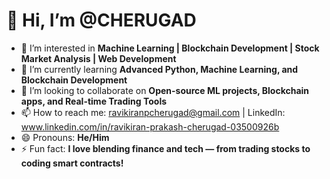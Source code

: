 # 👋 Hi, I’m @CHERUGAD

- 👀 I’m interested in **Machine Learning | Blockchain Development | Stock Market Analysis | Web Development**
- 🌱 I’m currently learning **Advanced Python, Machine Learning, and Blockchain Development**
- 💞️ I’m looking to collaborate on **Open-source ML projects, Blockchain apps, and Real-time Trading Tools**
- 📫 How to reach me: ravikiranpcherugad@gmail.com | LinkedIn: www.linkedin.com/in/ravikiran-prakash-cherugad-03500926b
- 😄 Pronouns: **He/Him**
- ⚡ Fun fact: **I love blending finance and tech — from trading stocks to coding smart contracts!**

<!---
CHERUGAD/CHERUGAD is a ✨ special ✨ repository because its `README.md` (this file) appears on your GitHub profile.
You can click the Preview link to take a look at your changes.
--->
